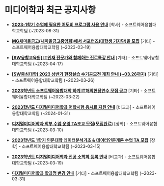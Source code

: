 # 미디어학과 최근 공지사항

* **[2023-1학기 수업에 필요한 어도비 프로그램 사용 안내](https://media.ajou.ac.kr/media/board/board01.jsp?mode=view&amp;article_no=234234&amp;board_wrapper=%2Fmedia%2Fboard%2Fboard01.jsp&amp;pager.offset=0&amp;board_no=304)**
 [학사] - 소프트웨어융합대학교학팀 (~2023-08-31)

* **[MG새마을금고(새마을금고중앙회)에서 서포터즈(대학생 기자단)을 모집](https://media.ajou.ac.kr/media/board/board01.jsp?mode=view&amp;article_no=234222&amp;board_wrapper=%2Fmedia%2Fboard%2Fboard01.jsp&amp;pager.offset=0&amp;board_no=304)**
 [기타] - 소프트웨어융합대학교학팀 (~2023-03-19)

* **[[SW융합교육원] IT인재 전문가와 함께하는 진로특강 안내](https://media.ajou.ac.kr/media/board/board01.jsp?mode=view&amp;article_no=234205&amp;board_wrapper=%2Fmedia%2Fboard%2Fboard01.jsp&amp;pager.offset=0&amp;board_no=304)**
 [기타] - 소프트웨어융합대학교학팀 (~2023-04-17)

* **[[SW중심대학] 2023 상반기 현장실습 수기공모전 개최 안내 (~03.26까지)](https://media.ajou.ac.kr/media/board/board01.jsp?mode=view&amp;article_no=234173&amp;board_wrapper=%2Fmedia%2Fboard%2Fboard01.jsp&amp;pager.offset=0&amp;board_no=304)**
 [기타] - 소프트웨어융합대학교학팀 (~2023-03-26)

* **[2023학년도 소프트웨어융합대학 하계 IT해외현장연수 모집 공고](https://media.ajou.ac.kr/media/board/board01.jsp?mode=view&amp;article_no=234131&amp;board_wrapper=%2Fmedia%2Fboard%2Fboard01.jsp&amp;pager.offset=0&amp;board_no=304)**
 [기타] - 소프트웨어융합대학교학팀 (~2023-03-22)

* **[2023학년도 디지털미디어학과 어학시험 응시료 지원 안내](https://media.ajou.ac.kr/media/board/board01.jsp?mode=view&amp;article_no=234130&amp;board_wrapper=%2Fmedia%2Fboard%2Fboard01.jsp&amp;pager.offset=0&amp;board_no=304)**
 [비교과] - 소프트웨어융합대학교학팀 (~2024-01-31)

* **[디지털미디어학과 학부 수업 운영 TA조교 모집(모집완료)](https://media.ajou.ac.kr/media/board/board01.jsp?mode=view&amp;article_no=234121&amp;board_wrapper=%2Fmedia%2Fboard%2Fboard01.jsp&amp;pager.offset=0&amp;board_no=304)**
 [장학] - 소프트웨어융합대학교학팀 (~2023-03-10)

* **[2023학년도 1학기 인문대학 데이터분석기초 &amp; 데이터인문개론 수업 TA 모집](https://media.ajou.ac.kr/media/board/board01.jsp?mode=view&amp;article_no=234093&amp;board_wrapper=%2Fmedia%2Fboard%2Fboard01.jsp&amp;pager.offset=0&amp;board_no=304)**
 [장학] - 소프트웨어융합대학교학팀 (~2023-03-15)

* **[2023학년도 디지털미디어학과 전공 소학회 등록 안내](https://media.ajou.ac.kr/media/board/board01.jsp?mode=view&amp;article_no=234084&amp;board_wrapper=%2Fmedia%2Fboard%2Fboard01.jsp&amp;pager.offset=0&amp;board_no=304)**
 [비교과] - 소프트웨어융합대학교학팀 (~2023-03-19)

* **[디지털미디어학과 학과명 변경 안내](https://media.ajou.ac.kr/media/board/board01.jsp?mode=view&amp;article_no=233995&amp;board_wrapper=%2Fmedia%2Fboard%2Fboard01.jsp&amp;pager.offset=0&amp;board_no=304)**
 [기타] - 소프트웨어융합대학교학팀 (~2023-03-31)
